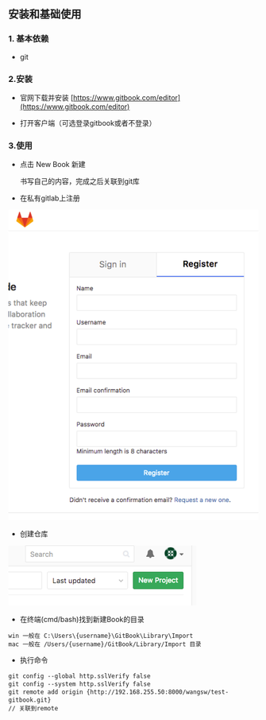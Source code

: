 ## 安装和基础使用

### 1. 基本依赖

* git

### 2.安装

* 官网下载并安装  [https://www.gitbook.com/editor](https://www.gitbook.com/editor)

* 打开客户端（可选登录gitbook或者不登录）

### 3.使用

* 点击 New Book 新建

    书写自己的内容，完成之后关联到git库

* 在私有gitlab上注册

![](/assets/gitlab-register.png)

* 创建仓库

![](/assets/gitlab-new.png)

* 在终端(cmd/bash)找到新建Book的目录

```
win 一般在 C:\Users\{username}\GitBook\Library\Import
mac 一般在 /Users/{username}/GitBook/Library/Import 目录

```
* 执行命令

```
git config --global http.sslVerify false
git config --system http.sslVerify false
git remote add origin {http://192.168.255.50:8000/wangsw/test-gitbook.git}
// 关联到remote
```







